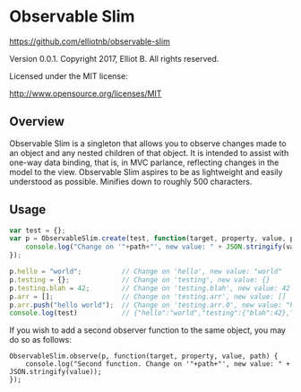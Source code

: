# Observable Slim
https://github.com/elliotnb/observable-slim

Version 0.0.1. Copyright 2017, Elliot B. All rights reserved.

Licensed under the MIT license:

http://www.opensource.org/licenses/MIT

## Overview 
Observable Slim is a singleton that allows you to observe changes made to an object and any nested
children of that object. It is intended to assist with one-way data binding, that is, in MVC parlance, 
reflecting changes in the model to the view. Observable Slim aspires to be as lightweight and easily
understood as possible. Minifies down to roughly 500 characters.

## Usage

```javascript
var test = {};
var p = ObservableSlim.create(test, function(target, property, value, path) {
	console.log("Change on '"+path+"', new value: " + JSON.stringify(value));
});

p.hello = "world";  		// Change on 'hello', new value: "world"
p.testing = {}; 			// Change on 'testing', new value: {}
p.testing.blah = 42;		// Change on 'testing.blah', new value: 42
p.arr = [];					// Change on 'testing.arr', new value: []
p.arr.push("hello world");	// Change on 'testing.arr.0', new value: "hello world"
console.log(test)			// {"hello":"world","testing":{"blah":42},"arr":["hello world"]}
```

If you wish to add a second observer function to the same object, you may do so as follows:
```
ObservableSlim.observe(p, function(target, property, value, path) {
	console.log("Second function. Change on '"+path+"', new value: " + JSON.stringify(value));
});
```
